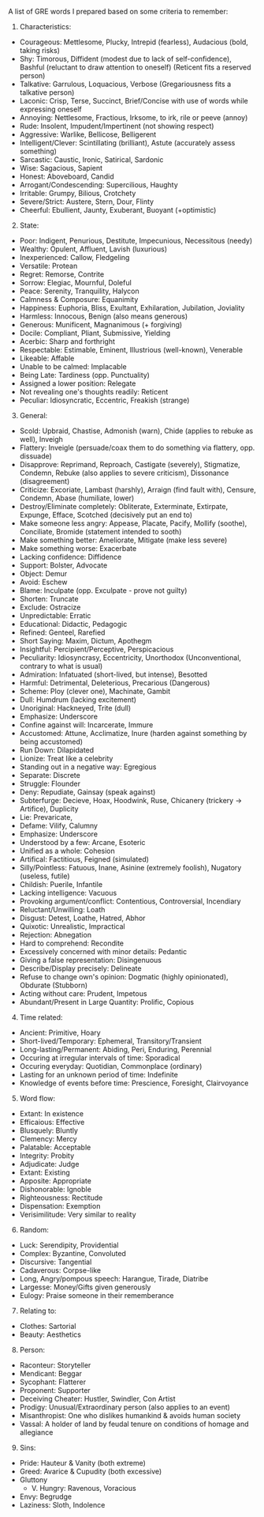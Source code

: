 A list of GRE words I prepared based on some criteria to remember:

1) Characteristics:
- Courageous: Mettlesome, Plucky, Intrepid (fearless), Audacious (bold, taking risks)
- Shy: Timorous, Diffident (modest due to lack of self-confidence), Bashful (reluctant to draw attention to oneself) (Reticent fits a reserved person)
- Talkative: Garrulous, Loquacious, Verbose (Gregariousness fits a talkative person)
- Laconic: Crisp, Terse, Succinct, Brief/Concise with use of words while expressing oneself
- Annoying: Nettlesome, Fractious, Irksome, to irk, rile or peeve (annoy)
- Rude: Insolent, Impudent/Impertinent (not showing respect)
- Aggressive: Warlike, Bellicose, Belligerent
- Intelligent/Clever: Scintillating (brilliant), Astute (accurately assess something)
- Sarcastic: Caustic, Ironic, Satirical, Sardonic
- Wise: Sagacious, Sapient
- Honest: Aboveboard, Candid
- Arrogant/Condescending: Supercilious, Haughty
- Irritable: Grumpy, Bilious, Crotchety
- Severe/Strict: Austere, Stern, Dour, Flinty
- Cheerful: Ebullient, Jaunty, Exuberant, Buoyant (+optimistic)

2) State:
- Poor: Indigent, Penurious, Destitute, Impecunious, Necessitous (needy)
- Wealthy: Opulent, Affluent, Lavish (luxurious)
- Inexperienced: Callow, Fledgeling
- Versatile: Protean
- Regret: Remorse, Contrite
- Sorrow: Elegiac, Mournful, Doleful
- Peace: Serenity, Tranquility, Halycon
- Calmness & Composure: Equanimity
- Happiness: Euphoria, Bliss, Exultant, Exhilaration, Jubilation, Joviality
- Harmless: Innocous, Benign (also means generous)
- Generous: Munificent, Magnanimous (+ forgiving)
- Docile: Compliant, Pliant, Submissive, Yielding
- Acerbic: Sharp and forthright
- Respectable: Estimable, Eminent, Illustrious (well-known), Venerable
- Likeable: Affable
- Unable to be calmed: Implacable
- Being Late: Tardiness (opp. Punctuality)
- Assigned a lower position: Relegate 
- Not revealing one's thoughts readily: Reticent
- Peculiar: Idiosyncratic, Eccentric, Freakish (strange)

3) General:
- Scold: Upbraid, Chastise, Admonish (warn), Chide (applies to rebuke as well), Inveigh
- Flattery: Inveigle (persuade/coax them to do something via flattery, opp. dissuade)
- Disapprove: Reprimand, Reproach, Castigate (severely), Stigmatize, Condemn, Rebuke (also applies to severe criticism), Dissonance (disagreement)
- Criticize: Excoriate, Lambast (harshly), Arraign (find fault with), Censure, Condemn, Abase (humiliate, lower)
- Destroy/Eliminate completely: Obliterate, Exterminate, Extirpate, Expunge, Efface, Scotched (decisively put an end to)
- Make someone less angry: Appease, Placate, Pacify, Mollify (soothe), Conciliate, Bromide (statement intended to sooth)
- Make something better: Ameliorate, Mitigate (make less severe)
- Make something worse: Exacerbate
- Lacking confidence: Diffidence
- Support: Bolster, Advocate
- Object: Demur
- Avoid: Eschew
- Blame: Inculpate (opp. Exculpate - prove not guilty)
- Shorten: Truncate
- Exclude: Ostracize
- Unpredictable: Erratic
- Educational: Didactic, Pedagogic
- Refined: Genteel, Rarefied
- Short Saying: Maxim, Dictum, Apothegm
- Insightful: Percipient/Perceptive, Perspicacious
- Peculiarity: Idiosyncrasy, Eccentricity, Unorthodox (Unconventional, contrary to what is usual)
- Admiration: Infatuated (short-lived, but intense), Besotted
- Harmful: Detrimental, Deleterious, Precarious (Dangerous)
- Scheme: Ploy (clever one), Machinate, Gambit
- Dull: Humdrum (lacking excitement)
- Unoriginal: Hackneyed, Trite (dull)
- Emphasize: Underscore
- Confine against will: Incarcerate, Immure
- Accustomed: Attune, Acclimatize, Inure (harden against something by being accustomed)
- Run Down: Dilapidated
- Lionize: Treat like a celebrity
- Standing out in a negative way: Egregious
- Separate: Discrete
- Struggle: Flounder
- Deny: Repudiate, Gainsay (speak against)
- Subterfurge: Decieve, Hoax, Hoodwink, Ruse, Chicanery (trickery -> Artifice), Duplicity
- Lie: Prevaricate, 
- Defame: Vilify, Calumny 
- Emphasize: Underscore
- Understood by a few: Arcane, Esoteric
- Unified as a whole: Cohesion
- Artifical: Factitious, Feigned (simulated)
- Silly/Pointless: Fatuous, Inane, Asinine (extremely foolish), Nugatory (useless, futile)
- Childish: Puerile, Infantile
- Lacking intelligence: Vacuous
- Provoking argument/conflict: Contentious, Controversial, Incendiary
- Reluctant/Unwilling: Loath
- Disgust: Detest, Loathe, Hatred, Abhor
- Quixotic: Unrealistic, Impractical
- Rejection: Abnegation
- Hard to comprehend: Recondite
- Excessively concerned with minor details: Pedantic
- Giving a false representation: Disingenuous
- Describe/Display precisely: Delineate
- Refuse to change own's opinion: Dogmatic (highly opinionated), Obdurate (Stubborn)
- Acting without care: Prudent, Impetous
- Abundant/Present in Large Quantity: Prolific, Copious

4) Time related:
- Ancient: Primitive, Hoary
- Short-lived/Temporary: Ephemeral, Transitory/Transient
- Long-lasting/Permanent: Abiding, Peri, Enduring, Perennial
- Occuring at irregular intervals of time: Sporadical
- Occuring everyday: Quotidian, Commonplace (ordinary)
- Lasting for an unknown period of time: Indefinite
- Knowledge of events before time: Prescience, Foresight, Clairvoyance

5) Word flow:
- Extant: In existence
- Efficaious: Effective
- Blusquely: Bluntly
- Clemency: Mercy
- Palatable: Acceptable
- Integrity: Probity
- Adjudicate: Judge
- Extant: Existing
- Apposite: Appropriate
- Dishonorable: Ignoble
- Righteousness: Rectitude 
- Dispensation: Exemption
- Verisimilitude: Very similar to reality

6) Random:
- Luck: Serendipity, Providential
- Complex: Byzantine, Convoluted
- Discursive: Tangential
- Cadaverous: Corpse-like
- Long, Angry/pompous speech: Harangue, Tirade, Diatribe 
- Largesse: Money/Gifts given generously
- Eulogy: Praise someone in their rememberance

7) Relating to:
- Clothes: Sartorial
- Beauty: Aesthetics

8) Person:
- Raconteur: Storyteller
- Mendicant: Beggar
- Sycophant: Flatterer
- Proponent: Supporter
- Deceiving Cheater: Hustler, Swindler, Con Artist
- Prodigy: Unusual/Extraordinary person (also applies to an event)
- Misanthropist: One who dislikes humankind & avoids human society
- Vassal: A holder of land by feudal tenure on conditions of homage and allegiance

9) Sins: 
- Pride: Hauteur & Vanity (both extreme)
- Greed: Avarice & Cupudity (both excessive)
- Gluttony
  - V. Hungry: Ravenous, Voracious
- Envy: Begrudge
- Laziness: Sloth, Indolence
